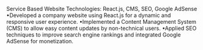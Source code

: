 Service Based Website
Technologies: React.js, CMS, SEO, Google AdSense
•Developed a company website using React.js for a dynamic
and responsive user experience.
•Implemented a Content Management System (CMS) to
allow easy content updates by non-technical users.
•Applied SEO techniques to improve search engine rankings
and integrated Google AdSense for monetization.
